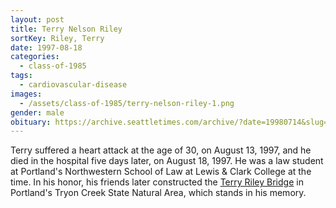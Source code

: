 ```yaml
---
layout: post
title: Terry Nelson Riley
sortKey: Riley, Terry
date: 1997-08-18
categories:
  - class-of-1985
tags:
  - cardiovascular-disease
images:
  - /assets/class-of-1985/terry-nelson-riley-1.png
gender: male
obituary: https://archive.seattletimes.com/archive/?date=19980714&slug=2761064
---
```


Terry suffered a heart attack at the age of 30, on August 13, 1997, and he died in the hospital five days later, on August 18, 1997. He was a law student at Portland's Northwestern School of Law at Lewis & Clark College at the time. In his honor, his friends later constructed the [Terry Riley Bridge](https://www.oregonhikers.org/field_guide/Terry_Riley_Bridge) in Portland's Tryon Creek State Natural Area, which stands in his memory.
